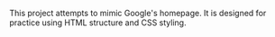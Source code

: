 This project attempts to mimic Google's homepage. It is designed for practice using HTML structure and CSS styling.